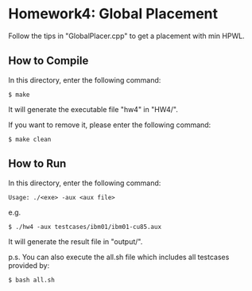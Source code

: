 # Homework4: Global Placement
Follow the tips in "GlobalPlacer.cpp" to get a placement with min HPWL.

## How to Compile
In this directory, enter the following command:
```
$ make
```
It will generate the executable file "hw4" in "HW4/".

If you want to remove it, please enter the following command:
```
$ make clean
```

## How to Run
In this directory, enter the following command:
```
Usage: ./<exe> -aux <aux file>
```
e.g.
```
$ ./hw4 -aux testcases/ibm01/ibm01-cu85.aux
```
It will generate the result file in "output/".

p.s.
You can also execute the all.sh file which includes all testcases provided by:
```
$ bash all.sh
```